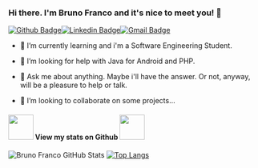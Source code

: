 ### Hi there. I'm Bruno Franco and it's nice to meet you! 👋

[![Github Badge](https://camo.githubusercontent.com/874f3595a107e87ba0c7b391c439e1db34c20285e15ae040c45dbf6235bf480e/68747470733a2f2f696d672e736869656c64732e696f2f62616467652f2d4769746875622d3030303f7374796c653d666c61742d737175617265266c6f676f3d476974687562266c6f676f436f6c6f723d7768697465266c696e6b3d68747470733a2f2f6769746875622e636f6d2f6e616c646f6d616465697261)](https://github.com/brnfra)[![Linkedin Badge](https://camo.githubusercontent.com/2647939e5cd363dcb394b7a4fedde2a587370be15e259f5e64e1b7b6b0124f17/68747470733a2f2f696d672e736869656c64732e696f2f62616467652f2d4c696e6b6564496e2d626c75653f7374796c653d666c61742d737175617265266c6f676f3d4c696e6b6564696e266c6f676f436f6c6f723d7768697465266c696e6b3d68747470733a2f2f7777772e6c696e6b6564696e2e636f6d2f696e2f6672616e63696e616c646f6d6164656972612f)](https://www.linkedin.com/in/bruno-franco-011010/)[![Gmail Badge](https://camo.githubusercontent.com/79f96a53229c19f4d94829dc2e79da07f5e52a813c5176bfdc4956ad111aae8d/68747470733a2f2f696d672e736869656c64732e696f2f62616467652f2d456d61696c2d6331343433383f7374796c653d666c61742d737175617265266c6f676f3d476d61696c266c6f676f436f6c6f723d7768697465)](mailto:devlabbr@gmail.com)

- 🌱 I’m currently learning and i'm a Software Engineering Student.  
- 🤔 I’m looking for help with Java for Android and PHP.
- 💬 Ask me about anything. Maybe i'll have the answer. Or not, anyway, will be a pleasure to help or talk.

- 👯 I’m looking to collaborate on some projects...


#### <img src="https://media.giphy.com/media/8FGMuS6Bj4MyP1NA5h/giphy.gif" width="50"> View my stats on Github <img src="https://media.giphy.com/media/8FGMuS6Bj4MyP1NA5h/giphy.gif" width="50">



![Bruno Franco GitHub Stats](https://github-readme-stats.vercel.app/api?username=brnfra&show_icons=true&hide=prs&theme=merko) [![Top Langs](https://github-readme-stats.vercel.app/api/top-langs/?username=brnfra&layout=compact&theme=merko)](https://github.com/brnfra/github-readme-stats)

